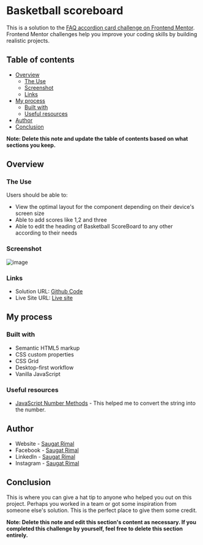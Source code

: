 # Basketball scoreboard



This is a solution to the [FAQ accordion card challenge on Frontend Mentor](https://www.frontendmentor.io/challenges/faq-accordion-card-XlyjD0Oam). Frontend Mentor challenges help you improve your coding skills by building realistic projects. 

## Table of contents

- [Overview](#overview)
  - [The Use](#the-use)
  - [Screenshot](#screenshot)
  - [Links](#links)
- [My process](#my-process)
  - [Built with](#built-with)
  - [Useful resources](#useful-resources)
- [Author](#author)
- [Conclusion](#Conclusion)

**Note: Delete this note and update the table of contents based on what sections you keep.**

## Overview

### The Use

Users should be able to:

- View the optimal layout for the component depending on their device's screen size
- Able to add scores like 1,2 and three
- Able to edit the heading of Basketball ScoreBoard to any other according to their needs

### Screenshot

![image](https://user-images.githubusercontent.com/86593756/180360056-7ff3b960-0761-4923-a60c-6037b45e9101.png)



### Links

- Solution URL: [Github Code](https://github.com/saugat-rimal/basketball-scoreboard)
- Live Site URL: [Live site ](https://scoreboard-nepal.vercel.app/)

## My process

### Built with

- Semantic HTML5 markup
- CSS custom properties
- CSS Grid
- Desktop-first workflow
- Vanilla JavaScript




### Useful resources

- [JavaScript Number Methods](https://www.w3schools.com/js/js_number_methods.asp) - This helped me to convert the string into the number.


## Author

- Website - [Saugat Rimal](https://saugatrimal.com.np)
- Facebook - [Saugat Rimal](https://www.facebook.com/saugatrimal.pro)
- LinkedIn - [Saugat Rimal](https://www.linkedin.com/in/saugatrimal/)
- Instagram - [Saugat Rimal](https://www.instagram.com/saugatrimal60/)


## Conclusion

This is where you can give a hat tip to anyone who helped you out on this project. Perhaps you worked in a team or got some inspiration from someone else's solution. This is the perfect place to give them some credit.

**Note: Delete this note and edit this section's content as necessary. If you completed this challenge by yourself, feel free to delete this section entirely.**
